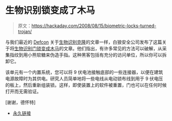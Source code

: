 # 生物识别锁变成了木马

> 原文：<https://hackaday.com/2008/08/15/biometric-locks-turned-trojan/>

与我们最近的 [Defcon](http://www.mahalo.com/Defcon) 关于[生物识别克隆](http://www.hackaday.com/2008/08/14/defcon-16-biometric-cloning/)的文章一样，白狼安全公司发布了这篇关于将[生物识别门锁变成木马](http://www.whitewolfsecurity.com/publications/biometric_locks.php)的文章。他们指出，有许多常见的方法可以破解，从采集指纹到用小熊软糖来伪造手指。这种黑客包括有充分的访问单位，所以你可以拆卸它。

该单元有一个内置系统，您可以将 9 伏电池接触底部的一些连接器，以便在建筑电源故障时为其供电。研究人员简单地将一些电线从电动锁布线到用于 9 伏电压的板上，然后重新组装锁。这样，即使装置上的软件被重置，门也可以在任何时候打开而无需验证。

[谢谢，德怀特]

*   [永久链接](http://www.whitewolfsecurity.com/publications/biometric_locks.php)